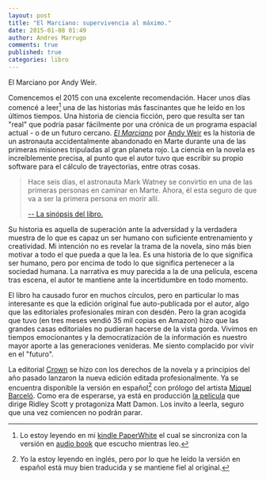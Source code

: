 ```yaml
---
layout: post
title: "El Marciano: supervivencia al máximo."
date: 2015-01-08 01:49
author: Andres Marrugo
comments: true
published: true
categories: libro
---
```



<div class="aic" style="width:256px"><img src="https://dl.dropboxusercontent.com/u/5279729/blog-pics/16520g-640.jpg" alt="" width="" height="" border="0" /><br>
El Marciano por Andy Weir. </div>

Comencemos el 2015 con una excelente recomendación. Hacer unos días comencé a leer[^fn1] una de las historias más fascinantes que he leído en los últimos tiempos. Una historia de ciencia ficción, pero que resulta ser tan "real" que podría pasar fácilmente por una crónica de un programa espacial actual - o de un futuro cercano. [*El Marciano*](http://en.wikipedia.org/wiki/The_Martian_%28Weir_novel%29 "The Martian (Weir novel) - Wikipedia, the free encyclopedia") por [Andy Weir](http://www.andyweirauthor.com/ "ANDY WEIR") es la historia de un astronauta accidentalmente abandonado en Marte durante una de las primeras misiones tripuladas al gran planeta rojo. La ciencia en la novela es increíblemente precisa, al punto que el autor tuvo que escribir su propio software para el cálculo de trayectorias, entre otras cosas.

<!-- more -->

> Hace seis dias, el astronauta Mark Watney se convirtio en una de las primeras personas en caminar en Marte. Ahora, él esta seguro de que va a ser la primera persona en morir allí.
>
> [-- La sinópsis del libro.](http://www.amazon.com/marciano-Spanish-Edition-Andy-Weir/dp/8466655050 "El marciano (Spanish Edition): Andy Weir: 9788466655057: Amazon.com: Books")

Su historia es aquella de superación ante la adversidad y la verdadera muestra de lo que es capaz un ser humano con suficiente entrenamiento y creatividad. Mi intención no es revelar la trama de la novela, sino más bien motivar a todo el que pueda a que la lea. Es una historia de lo que significa ser humano, pero por encima de todo lo que significa pertenecer a la sociedad humana. La narrativa es muy parecida a la de una película, escena tras escena, el autor te mantiene ante la incertidumbre en todo momento.


El libro ha causado furor en muchos círculos, pero en particular lo mas interesante es que la edición original fue auto-publicada por el autor, algo que las editoriales profesionales miran con desdén. Pero la gran acogida que tuvo (en tres meses vendió 35 mil copias en Amazon) hizo que las grandes casas editoriales no pudieran hacerse de la vista gorda. Vivimos en tiempos emocionantes y la democratización de la información es nuestro mayor aporte a las generaciones venideras. Me siento complacido por vivir en el "futuro". 

La editorial [Crown](http://www.wsj.com/news/articles/SB10001424052702304558804579375161461671196 "A Survival Guide to Mars - WSJ") se hizo con los derechos de la novela y a principios del año pasado lanzaron la nueva edición editada profesionalmente. Ya se encuentra disponible la versión en español[^fn2] con prólogo del artista [Miquel Barceló](http://en.wikipedia.org/wiki/Miquel_Barcel%C3%B3 "Miquel Barceló - Wikipedia, the free encyclopedia"). Como era de esperarse, ya está en producción [la película](http://www.imdb.com/title/tt3659388/ "The Martian (2015) - IMDb") que dirige Ridley Scott y protagoniza Matt Damon. Los invito a leerla, seguro que una vez comiencen no podrán parar. 

[^fn1]: Lo estoy leyendo en mi [kindle PaperWhite](http://www.amazon.com/Kindle-Paperwhite-Ereader/dp/B00AWH595M "Kindle Paperwhite - Released 2013 - Fact Sheet") el cual se sincroniza con la versión en [audio book](http://www.amazon.com/The-Martian/dp/B00B5HO5XA/ref=tmm_aud_title_0 "Amazon.com: The Martian (Audible Audio Edition): Andy Weir, R. C. Bray: Books") que escucho mientras leo. 

[^fn2]: Yo la estoy leyendo en inglés, pero por lo que he leído la versión en español está muy bien traducida y se mantiene fiel al original.